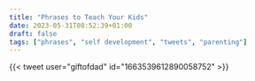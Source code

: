 ```yaml
---
title: "Phrases to Teach Your Kids"
date: 2023-05-31T08:52:39+01:00
draft: false
tags: ["phrases", "self development", "tweets", "parenting"]
---
```

{{< tweet user="giftofdad" id="1663539612890058752" >}}
